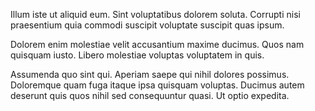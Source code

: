 Illum iste ut aliquid eum. Sint voluptatibus dolorem soluta. Corrupti nisi praesentium quia commodi suscipit voluptate suscipit quas ipsum.
 Dolorem enim molestiae velit accusantium maxime ducimus. Quos nam quisquam iusto. Libero molestiae voluptas voluptatem in quis.
 Assumenda quo sint qui. Aperiam saepe qui nihil dolores possimus. Doloremque quam fuga itaque ipsa quisquam voluptas. Ducimus autem deserunt quis quos nihil sed consequuntur quasi. Ut optio expedita.